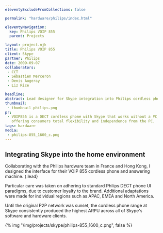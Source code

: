```yaml
---
eleventyExcludeFromCollections: false

permalink: "hardware/philips/index.html"

eleventyNavigation:
  key: Philips VOIP 855
  parent: Projects

layout: project.njk
title: Philips VOIP 855
client: Skype
partner: Philips
date: 2009-09-07
collaborators:
 - CCT
 - Sébastien Merceron
 - Denis Augeray
 - Liz Rice

headline: 
abstract: Lead designer for Skype integration into Philips cordless phone interface.
thumbnail:
 - thumbnail-philips.png
pr:
 - VOIP855 is a DECT cordless phone with Skype that works without a PC, 
   offering consumers total flexibility and independence from the PC.
tags: hardware
media:
 - philips-855_1600_c.png
---
```


## Integrating Skype into the home environment

Collaborating with the Philips hardware team in France and Hong Kong, I designed
the interface for their VOIP 855 cordless phone and answering machine.
{.lead}

Particular care was taken on adhering to standard Philips DECT phone UI
paradigms, due to customer loyalty to the brand. Additional adaptations were
made for individual regions such as APAC, EMEA and North America.

Until the original P2P network was sunset, the cordless phone range at Skype
consistently produced the highest ARPU across all of Skype's software and
hardware clients.

{% img "/img/projects/skype/philips-855_1600_c.png", false %}

